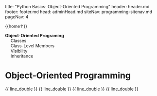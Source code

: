 <frontmatter>
title: "Python Basics: Object-Oriented Programming"
header: header.md
footer: footer.md
head: adminHead.md
siteNav: programming-sitenav.md
pageNav: 4
</frontmatter>

<div class="website-content" id="main">
<div id="toc">

{{home↑}}
* [**Object-Oriented Programing**](#object-oriented-programming)
  * [Classes](#classes)
  * [Class-Level Members](#class-level-members)
  * [Visibility](#visibility)
  * [Inheritance](#inheritance)

  
</div>
<div id="main">

# Object-Oriented Programming

<include src="../oop-classes/text.md" />{{ line_double }}
<include src="../oop-classLevelMembers/text.md" />{{ line_double }}
<include src="../oop-visibility/text.md" />{{ line_double }}
<include src="../oop-inheritance/text.md" />{{ line_double }}

</div>
</div>